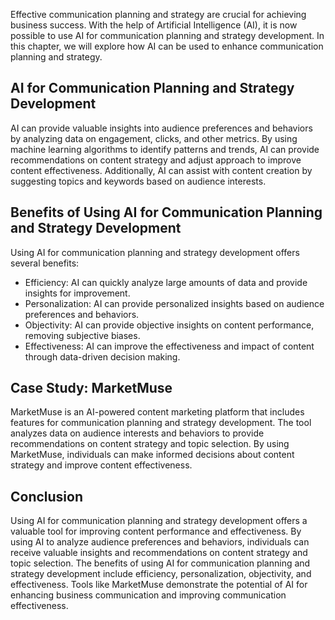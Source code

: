 
Effective communication planning and strategy are crucial for achieving business success. With the help of Artificial Intelligence (AI), it is now possible to use AI for communication planning and strategy development. In this chapter, we will explore how AI can be used to enhance communication planning and strategy.

AI for Communication Planning and Strategy Development
------------------------------------------------------

AI can provide valuable insights into audience preferences and behaviors by analyzing data on engagement, clicks, and other metrics. By using machine learning algorithms to identify patterns and trends, AI can provide recommendations on content strategy and adjust approach to improve content effectiveness. Additionally, AI can assist with content creation by suggesting topics and keywords based on audience interests.

Benefits of Using AI for Communication Planning and Strategy Development
------------------------------------------------------------------------

Using AI for communication planning and strategy development offers several benefits:

* Efficiency: AI can quickly analyze large amounts of data and provide insights for improvement.
* Personalization: AI can provide personalized insights based on audience preferences and behaviors.
* Objectivity: AI can provide objective insights on content performance, removing subjective biases.
* Effectiveness: AI can improve the effectiveness and impact of content through data-driven decision making.

Case Study: MarketMuse
----------------------

MarketMuse is an AI-powered content marketing platform that includes features for communication planning and strategy development. The tool analyzes data on audience interests and behaviors to provide recommendations on content strategy and topic selection. By using MarketMuse, individuals can make informed decisions about content strategy and improve content effectiveness.

Conclusion
----------

Using AI for communication planning and strategy development offers a valuable tool for improving content performance and effectiveness. By using AI to analyze audience preferences and behaviors, individuals can receive valuable insights and recommendations on content strategy and topic selection. The benefits of using AI for communication planning and strategy development include efficiency, personalization, objectivity, and effectiveness. Tools like MarketMuse demonstrate the potential of AI for enhancing business communication and improving communication effectiveness.
